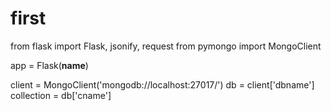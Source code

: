 # first
from flask import Flask, jsonify, request
from pymongo import MongoClient

app = Flask(__name__)

client = MongoClient('mongodb://localhost:27017/')
db = client['dbname']
collection = db['cname']
